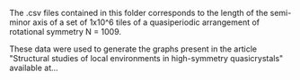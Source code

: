 The .csv files contained in this folder corresponds to the length of the semi-minor axis of a set of 1x10^6 tiles of a quasiperiodic arrangement of rotational symmetry N = 1009.

These data were used to generate the graphs present in the article "Structural studies of local environments in high-symmetry quasicrystals" available at...
